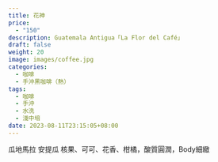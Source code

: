 ```yaml
---
title: 花神
price:
  - "150"
description: Guatemala Antigua「La Flor del Café」
draft: false
weight: 20
image: images/coffee.jpg
categories:
  - 咖啡
  - 手沖黑咖啡（熱）
tags:
  - 咖啡
  - 手沖
  - 水洗
  - 淺中培
date: 2023-08-11T23:15:05+08:00
---
```

 瓜地馬拉 安提瓜
核果、可可、花香、柑橘，酸質圓潤，Body細緻